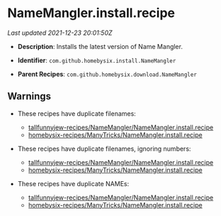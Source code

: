 # NameMangler.install.recipe

_Last updated 2021-12-23 20:01:50Z_

- **Description**: Installs the latest version of Name Mangler.

- **Identifier**: `com.github.homebysix.install.NameMangler`

- **Parent Recipes**: `com.github.homebysix.download.NameMangler`


## Warnings

- These recipes have duplicate filenames:
    - [tallfunnyjew-recipes/NameMangler/NameMangler.install.recipe](/autopkg-dupe-tracker/tallfunnyjew-recipes/NameMangler/NameMangler.install.recipe)
    - [homebysix-recipes/ManyTricks/NameMangler.install.recipe](/autopkg-dupe-tracker/homebysix-recipes/ManyTricks/NameMangler.install.recipe)

- These recipes have duplicate filenames, ignoring numbers:
    - [tallfunnyjew-recipes/NameMangler/NameMangler.install.recipe](/autopkg-dupe-tracker/tallfunnyjew-recipes/NameMangler/NameMangler.install.recipe)
    - [homebysix-recipes/ManyTricks/NameMangler.install.recipe](/autopkg-dupe-tracker/homebysix-recipes/ManyTricks/NameMangler.install.recipe)

- These recipes have duplicate NAMEs:
    - [tallfunnyjew-recipes/NameMangler/NameMangler.install.recipe](/autopkg-dupe-tracker/tallfunnyjew-recipes/NameMangler/NameMangler.install.recipe)
    - [homebysix-recipes/ManyTricks/NameMangler.install.recipe](/autopkg-dupe-tracker/homebysix-recipes/ManyTricks/NameMangler.install.recipe)